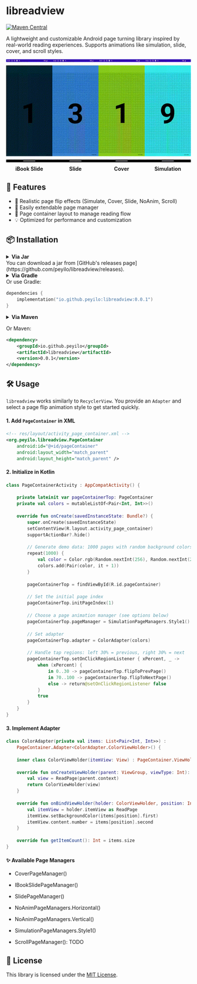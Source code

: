 # libreadview

[![Maven Central](https://maven-badges.herokuapp.com/maven-central/io.github.peyilo/libreadview/badge.svg)](https://maven-badges.herokuapp.com/maven-central/io.github.peyilo/libreadview)

A lightweight and customizable Android page turning library inspired by real-world reading experiences. Supports animations like simulation, slide, cover, and scroll styles.

<div style="display: flex; justify-content: space-between; flex-wrap: wrap;">
  <div style="width: 25%; text-align: center;">
    <img src="gif/ibookslide_small.gif" style="max-width: 100%; height: auto;" />
    <p style="margin: 6px 0 0; font-size: 14px; white-space: nowrap;font-weight: bold;">iBook Slide</p>
  </div>
  <div style="width: 25%; text-align: center;">
    <img src="gif/slide_small.gif" style="max-width: 100%; height: auto;" />
    <p style="margin: 6px 0 0; font-size: 14px; white-space: nowrap;font-weight: bold;">Slide</p>
  </div>
  <div style="width: 25%; text-align: center;">
    <img src="gif/cover_small.gif" style="max-width: 100%; height: auto;" />
    <p style="margin: 6px 0 0; font-size: 14px; white-space: nowrap;font-weight: bold;">Cover</p>
  </div>
  <div style="width: 25%; text-align: center;">
    <img src="gif/simulation_small.gif" style="max-width: 100%; height: auto;" />
    <p style="margin: 6px 0 0; font-size: 14px; white-space: nowrap;font-weight: bold;">Simulation</p>
  </div>
</div>


## 🚀 Features

- 📖 Realistic page flip effects (Simulate, Cover, Slide, NoAnim, Scroll)
- 🎨 Easily extendable page manager
- 🧩 Page container layout to manage reading flow
- 💡 Optimized for performance and customization

## 📦 Installation

<details>
<summary><b>Via Jar</b></summary></details>
You can download a jar from [GitHub's releases page](https://github.com/peyilo/libreadview/releases).


<details>
<summary><b>Via Gradle</b></summary></details>
Or use Gradle: 

```kotlin
dependencies {
    implementation("io.github.peyilo:libreadview:0.0.1")
}
```
<details> <summary><b>Via Maven</b></summary></details>

Or Maven:

```xml
<dependency>
    <groupId>io.github.peyilo</groupId>
    <artifactId>libreadview</artifactId>
    <version>0.0.1</version>
</dependency>
```

## 🛠 Usage

`libreadview` works similarly to `RecyclerView`. You provide an `Adapter` and select a page flip animation style to get started quickly.

#### 1. Add `PageContainer` in XML

```xml
<!-- res/layout/activity_page_container.xml -->
<org.peyilo.libreadview.PageContainer
    android:id="@+id/pageContainer"
    android:layout_width="match_parent"
    android:layout_height="match_parent" />
```

####  2. Initialize in Kotlin

```kotlin
class PageContainerActivity : AppCompatActivity() {

    private lateinit var pageContainerTop: PageContainer
    private val colors = mutableListOf<Pair<Int, Int>>()

    override fun onCreate(savedInstanceState: Bundle?) {
        super.onCreate(savedInstanceState)
        setContentView(R.layout.activity_page_container)
        supportActionBar?.hide()

        // Generate demo data: 1000 pages with random background colors and numbers
        repeat(1000) {
            val color = Color.rgb(Random.nextInt(256), Random.nextInt(256), Random.nextInt(256))
            colors.add(Pair(color, it + 1))
        }

        pageContainerTop = findViewById(R.id.pageContainer)

        // Set the initial page index
        pageContainerTop.initPageIndex(1)

        // Choose a page animation manager (see options below)
        pageContainerTop.pageManager = SimulationPageManagers.Style1()

        // Set adapter
        pageContainerTop.adapter = ColorAdapter(colors)

        // Handle tap regions: left 30% = previous, right 30% = next
        pageContainerTop.setOnClickRegionListener { xPercent, _ ->
            when (xPercent) {
                in 0..30 -> pageContainerTop.flipToPrevPage()
                in 70..100 -> pageContainerTop.flipToNextPage()
                else -> return@setOnClickRegionListener false
            }
            true
        }
    }
}
```

#### 3. Implement Adapter

```kotlin
class ColorAdapter(private val items: List<Pair<Int, Int>>) :
    PageContainer.Adapter<ColorAdapter.ColorViewHolder>() {

    inner class ColorViewHolder(itemView: View) : PageContainer.ViewHolder(itemView)

    override fun onCreateViewHolder(parent: ViewGroup, viewType: Int): ColorViewHolder {
        val view = ReadPage(parent.context)
        return ColorViewHolder(view)
    }

    override fun onBindViewHolder(holder: ColorViewHolder, position: Int) {
        val itemView = holder.itemView as ReadPage
        itemView.setBackgroundColor(items[position].first)
        itemView.content.number = items[position].second
    }

    override fun getItemCount(): Int = items.size
}
```

#### ✨ Available Page Managers

- CoverPageManager()

- IBookSlidePageManager()
- SlidePageManager()
- NoAnimPageManagers.Horizontal()
- NoAnimPageManagers.Vertical()
- SimulationPageManagers.Style1()
- ScrollPageManager(): TODO

## 📄 License

This library is licensed under the [MIT License](https://opensource.org/licenses/MIT).
